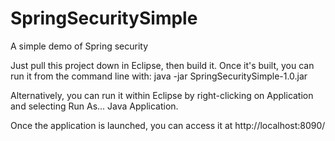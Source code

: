 # SpringSecuritySimple
A simple demo of Spring security

Just pull this project down in Eclipse, then build it. Once it's built, you can run it from the command line with:
java -jar SpringSecuritySimple-1.0.jar

Alternatively, you can run it within Eclipse by right-clicking on Application and selecting Run As... Java Application.

Once the application is launched, you can access it at http://localhost:8090/

